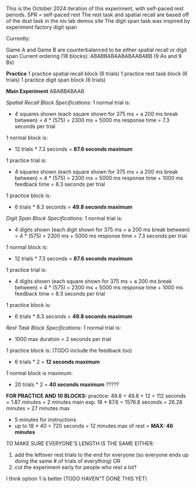 This is the October 2024 iteration of this experiment, with self-paced rest periods. SPR = self-paced rest
The rest task and spatial recall are based off of the dsst task in the niv lab demos site
The digit span task was inspired by experiment factory digit span

Currently: 

Game A and Game B are counterbalanced to be either spatial recall or digit span
Current ordering (18 blocks): ABABBABAABABAABABB (9 As and 9 Bs)

**Practice**
1 practice spatial recall block (6 trials)
1 practice rest task block (6 trials)
1 practice digit span block (6 trials)

**Main Experiment**
ABABBABAAB

*Spatial Recall Block Specifications:*
1 normal trial is:
- 4 squares shown (each square shown for 375 ms + a 200 ms break between) = 4 * (575) = 2300 ms + 5000 ms response time = 7.3 seconds per trial

1 normal block is: 
- 12 trials * 7.3 seconds = **87.6 seconds maximum**

1 practice trial is:
- 4 squares shown (each square shown for 375 ms + a 200 ms break between) = 4 * (575) = 2300 ms + 5000 ms response time + 1000 ms feedback time = 8.3 seconds per trial

1 practice block is:
- 6 trials * 8.3 seconds = **49.8 seconds maximum**


*Digit Span Block Specifications:*
1 normal trial is:
- 4 digits shown (each digit shown for 375 ms + a 200 ms break between) = 4 * (575) = 2300 ms + 5000 ms response time = 7.3 seconds per trial

1 normal block is: 
- 12 trials * 7.3 seconds = **87.6 seconds maximum**

1 practice trial is:
- 4 digits shown (each square shown for 375 ms + a 200 ms break between) = 4 * (575) = 2300 ms + 5000 ms response time + 1000 ms feedback time = 8.3 seconds per trial

1 practice block is:
- 6 trials * 8.3 seconds = **49.8 seconds maximum**


*Rest Task Block Specifications:*
1 normal trial is: 
- 1000 max duration = 2 seconds per trial

1 practice block is: (TODO include the feedback too)
- 6 trials * 2 = **12 seconds maximum**

1 normal block is maximum:
- 20 trials * 2 = **40 seconds maximum** ?????

**FOR PRACTICE AND 10 BLOCKS:**
practice: 49.8 + 49.8 + 12 = 112 seconds = 1.87 minutes = 2 minutes
main exp: 18 * 87.6 = 1576.8 seconds = 26.28 minutes = 27 minutes max
+ 5 minutes for instructions 
+ up to 18 * 40 = 720 seconds = 12 minutes max of rest
= **MAX: 46 minutes**

TO MAKE SURE EVERYONE'S LENGTH IS THE SAME EITHER:
1) add the leftover rest trials to the end for everyone (so everyone ends up doing the same # of trials of everything) OR
2) cut the experiment early for people who rest a lot?

I think option 1 is better (TODO HAVEN"T DONE THIS YET)